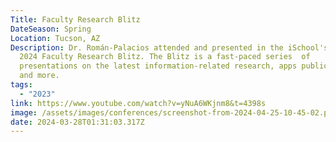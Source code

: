 ```yaml
---
Title: Faculty Research Blitz
DateSeason: Spring
Location: Tucson, AZ
Description: Dr. Román-Palacios attended and presented in the iSchool's Spring
  2024 Faculty Research Blitz. The Blitz is a fast-paced series  of
  presentations on the latest information-related research, apps publications
  and more.
tags:
  - "2023"
link: https://www.youtube.com/watch?v=yNuA6WKjnm8&t=4398s
image: /assets/images/conferences/screenshot-from-2024-04-25-10-45-02.png
date: 2024-03-28T01:31:03.317Z
---
```

